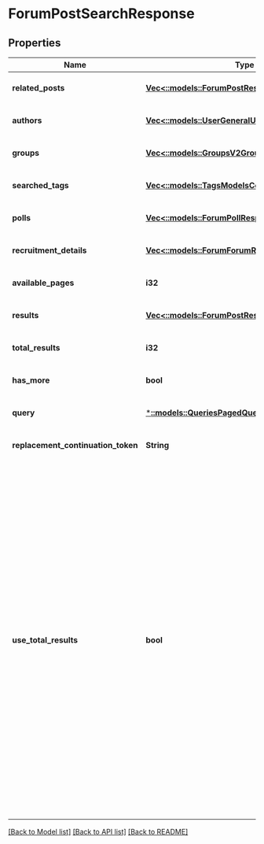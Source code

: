 # ForumPostSearchResponse

## Properties
Name | Type | Description | Notes
------------ | ------------- | ------------- | -------------
**related_posts** | [**Vec<::models::ForumPostResponse>**](Forum.PostResponse.md) |  | [optional] [default to null]
**authors** | [**Vec<::models::UserGeneralUser>**](User.GeneralUser.md) |  | [optional] [default to null]
**groups** | [**Vec<::models::GroupsV2GroupResponse>**](GroupsV2.GroupResponse.md) |  | [optional] [default to null]
**searched_tags** | [**Vec<::models::TagsModelsContractsTagResponse>**](Tags.Models.Contracts.TagResponse.md) |  | [optional] [default to null]
**polls** | [**Vec<::models::ForumPollResponse>**](Forum.PollResponse.md) |  | [optional] [default to null]
**recruitment_details** | [**Vec<::models::ForumForumRecruitmentDetail>**](Forum.ForumRecruitmentDetail.md) |  | [optional] [default to null]
**available_pages** | **i32** |  | [optional] [default to null]
**results** | [**Vec<::models::ForumPostResponse>**](Forum.PostResponse.md) |  | [optional] [default to null]
**total_results** | **i32** |  | [optional] [default to null]
**has_more** | **bool** |  | [optional] [default to null]
**query** | [***::models::QueriesPagedQuery**](Queries.PagedQuery.md) |  | [optional] [default to null]
**replacement_continuation_token** | **String** |  | [optional] [default to null]
**use_total_results** | **bool** | If useTotalResults is true, then totalResults represents an accurate count.  If False, it does not, and may be estimated/only the size of the current page.  Either way, you should probably always only trust hasMore.  This is a long-held historical throwback to when we used to do paging with known total results. Those queries toasted our database, and we were left to hastily alter our endpoints and create backward- compatible shims, of which useTotalResults is one. | [optional] [default to null]

[[Back to Model list]](../README.md#documentation-for-models) [[Back to API list]](../README.md#documentation-for-api-endpoints) [[Back to README]](../README.md)


